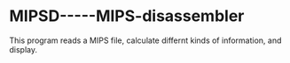 # MIPSD-----MIPS-disassembler
This program reads a MIPS file, calculate differnt kinds of information, and display.
